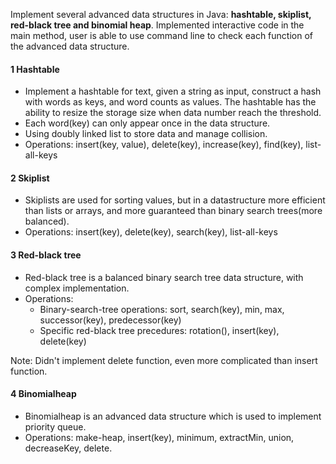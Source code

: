 Implement several advanced data structures in Java: **hashtable, skiplist, red-black tree and binomial heap**. Implemented interactive code in the main method, user is able to use command line to check each function of the advanced data structure.

#### 1 Hashtable

- Implement a hashtable for text, given a string as input, construct a hash with words as keys, and word counts as values. The hashtable has the ability to resize the storage size when data number reach the threshold.
- Each word(key) can only appear once in the data structure.
- Using doubly linked list to store data and manage collision.
- Operations: insert(key, value), delete(key), increase(key), find(key), list-all-keys

#### 2 Skiplist

- Skiplists are used for sorting values, but in a datastructure more efficient than lists or arrays, and more guaranteed than binary search trees(more balanced).
- Operations: insert(key), delete(key), search(key), list-all-keys

#### 3 Red-black tree

- Red-black tree is a balanced binary search tree data structure, with complex implementation.
- Operations: 
  - Binary-search-tree operations: sort, search(key), min, max, successor(key), predecessor(key) 
  - Specific red-black tree precedures: rotation(), insert(key), delete(key)

Note: Didn't implement delete function, even more complicated than insert function.

#### 4 Binomialheap

- Binomialheap is an advanced data structure which is used to implement priority queue.
- Operations: make-heap, insert(key), minimum, extractMin, union, decreaseKey, delete.

